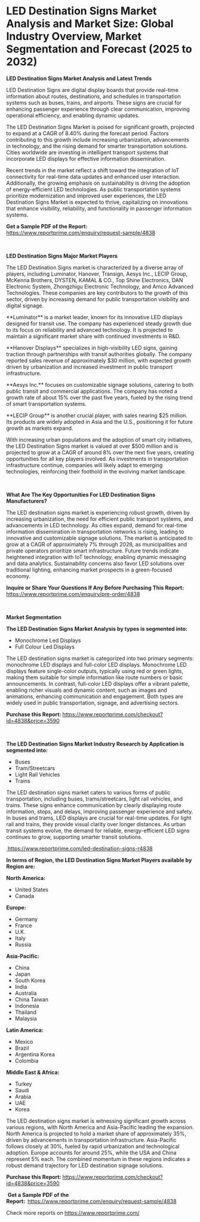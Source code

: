 <p><h1>LED Destination Signs Market Analysis and Market Size: Global Industry Overview, Market Segmentation and Forecast (2025 to 2032)</h1></p><p><strong>LED Destination Signs Market Analysis and Latest Trends</strong></p>
<p><p>LED Destination Signs are digital display boards that provide real-time information about routes, destinations, and schedules in transportation systems such as buses, trains, and airports. These signs are crucial for enhancing passenger experience through clear communication, improving operational efficiency, and enabling dynamic updates.</p><p>The LED Destination Signs Market is poised for significant growth, projected to expand at a CAGR of 8.40% during the forecast period. Factors contributing to this growth include increasing urbanization, advancements in technology, and the rising demand for smarter transportation solutions. Cities worldwide are investing in intelligent transport systems that incorporate LED displays for effective information dissemination.</p><p>Recent trends in the market reflect a shift toward the integration of IoT connectivity for real-time data updates and enhanced user interaction. Additionally, the growing emphasis on sustainability is driving the adoption of energy-efficient LED technologies. As public transportation systems prioritize modernization and improved user experiences, the LED Destination Signs Market is expected to thrive, capitalizing on innovations that enhance visibility, reliability, and functionality in passenger information systems.</p></p>
<p><strong>Get a Sample PDF of the Report:&nbsp;</strong> <a href="https://www.reportprime.com/enquiry/request-sample/4838?utm_campaign=2946&utm_medium=2&utm_source=Github&utm_content=ia&utm_term=19032025&utm_id=led-destination-signs">https://www.reportprime.com/enquiry/request-sample/4838</a></p>
<p>&nbsp;</p>
<p><strong>LED Destination Signs Major Market Players</strong></p>
<p><p>The LED Destination Signs market is characterized by a diverse array of players, including Luminator, Hanover, Transign, Aesys Inc., LECIP Group, McKenna Brothers, DYSTEN, KAMAL & CO., Top Shine Electronics, DAN Electronic System, Zhongzhigu Electronic Technology, and Amco Advanced Technologies. These companies are key contributors to the growth of this sector, driven by increasing demand for public transportation visibility and digital signage.</p><p>**Luminator** is a market leader, known for its innovative LED displays designed for transit use. The company has experienced steady growth due to its focus on reliability and advanced technology. It is projected to maintain a significant market share with continued investments in R&D.</p><p>**Hanover Displays** specializes in high-visibility LED signs, gaining traction through partnerships with transit authorities globally. The company reported sales revenue of approximately $30 million, with expected growth driven by urbanization and increased investment in public transport infrastructure.</p><p>**Aesys Inc.** focuses on customizable signage solutions, catering to both public transit and commercial applications. The company has noted a growth rate of about 15% over the past five years, fueled by the rising trend of smart transportation systems.</p><p>**LECIP Group** is another crucial player, with sales nearing $25 million. Its products are widely adopted in Asia and the U.S., positioning it for future growth as markets expand.</p><p>With increasing urban populations and the adoption of smart city initiatives, the LED Destination Signs market is valued at over $500 million and is projected to grow at a CAGR of around 8% over the next five years, creating opportunities for all key players involved. As investments in transportation infrastructure continue, companies will likely adapt to emerging technologies, reinforcing their foothold in the evolving market landscape.</p></p>
<p>&nbsp;</p>
<p><strong>What Are The Key Opportunities For LED Destination Signs Manufacturers?</strong></p>
<p><p>The LED destination signs market is experiencing robust growth, driven by increasing urbanization, the need for efficient public transport systems, and advancements in LED technology. As cities expand, demand for real-time information dissemination in transportation networks is rising, leading to innovative and customizable signage solutions. The market is anticipated to grow at a CAGR of approximately 7% through 2028, as municipalities and private operators prioritize smart infrastructure. Future trends indicate heightened integration with IoT technology, enabling dynamic messaging and data analytics. Sustainability concerns also favor LED solutions over traditional lighting, enhancing market prospects in a green-focused economy.</p></p>
<p><strong>Inquire or Share Your Questions If Any Before Purchasing This Report:</strong> <a href="https://www.reportprime.com/enquiry/pre-order/4838?utm_campaign=2946&utm_medium=2&utm_source=Github&utm_content=ia&utm_term=19032025&utm_id=led-destination-signs">https://www.reportprime.com/enquiry/pre-order/4838</a></p>
<p>&nbsp;</p>
<p><strong>Market Segmentation</strong></p>
<p><strong>The LED Destination Signs Market Analysis by types is segmented into:</strong></p>
<p><ul><li>Monochrome Led Displays</li><li>Full Colour Led Displays</li></ul></p>
<p><p>The LED destination signs market is categorized into two primary segments: monochrome LED displays and full-color LED displays. Monochrome LED displays feature single-color outputs, typically using red or green lights, making them suitable for simple information like route numbers or basic announcements. In contrast, full-color LED displays offer a vibrant palette, enabling richer visuals and dynamic content, such as images and animations, enhancing communication and engagement. Both types are widely used in public transportation, signage, and advertising sectors.</p></p>
<p><strong>Purchase this Report:&nbsp;</strong><a href="https://www.reportprime.com/checkout?id=4838&price=3590&utm_campaign=2946&utm_medium=2&utm_source=Github&utm_content=ia&utm_term=19032025&utm_id=led-destination-signs">https://www.reportprime.com/checkout?id=4838&price=3590</a></p>
<p>&nbsp;</p>
<p><strong>The LED Destination Signs Market Industry Research by Application is segmented into:</strong></p>
<p><ul><li>Buses</li><li>Tram/Streetcars</li><li>Light Rail Vehicles</li><li>Trains</li></ul></p>
<p><p>The LED destination signs market caters to various forms of public transportation, including buses, trams/streetcars, light rail vehicles, and trains. These signs enhance communication by clearly displaying route information, stops, and delays, improving passenger experience and safety. In buses and trams, LED displays are crucial for real-time updates. For light rail and trains, they provide visual clarity over longer distances. As urban transit systems evolve, the demand for reliable, energy-efficient LED signs continues to grow, supporting smarter transit solutions.</p></p>
<p><a href="https://www.reportprime.com/led-destination-signs-r4838?utm_campaign=2946&utm_medium=2&utm_source=Github&utm_content=ia&utm_term=19032025&utm_id=led-destination-signs">&nbsp;https://www.reportprime.com/led-destination-signs-r4838</a></p>
<p><strong>In terms of Region, the LED Destination Signs Market Players available by Region are:</strong></p>
<p>
    <p> <strong> North America: </strong>
        <ul>
            <li>United States</li>
            <li>Canada</li>
        </ul>
        </p> 
    <p> <strong> Europe: </strong>
        <ul>
            <li>Germany</li>
            <li>France</li>
            <li>U.K.</li>
            <li>Italy</li>
            <li>Russia</li>
        </ul>
        </p> 
    <p> <strong> Asia-Pacific: </strong>
        <ul>
            <li>China</li>
            <li>Japan</li>
            <li>South Korea</li>
            <li>India</li>
            <li>Australia</li>
            <li>China Taiwan</li>
            <li>Indonesia</li>
            <li>Thailand</li>
            <li>Malaysia</li>
        </ul>
        </p> 
    <p> <strong> Latin America: </strong>
        <ul>
            <li>Mexico</li>
            <li>Brazil</li>
            <li>Argentina Korea</li>
            <li>Colombia</li>
        </ul>
        </p> 
    <p> <strong> Middle East & Africa: </strong>
        <ul>
            <li>Turkey</li>
            <li>Saudi</li>
            <li>Arabia</li>
            <li>UAE</li>
            <li>Korea</li>
        </ul>
    </p>
    </p>
<p><p>The LED destination signs market is witnessing significant growth across various regions, with North America and Asia-Pacific leading the expansion. North America is projected to hold a market share of approximately 35%, driven by advancements in transportation infrastructure. Asia-Pacific follows closely at 30%, fueled by rapid urbanization and technological adoption. Europe accounts for around 25%, while the USA and China represent 5% each. The combined momentum in these regions indicates a robust demand trajectory for LED destination signage solutions.</p></p>
<p><strong>Purchase this Report: </strong><a href="https://www.reportprime.com/checkout?id=4838&price=3590&utm_campaign=2946&utm_medium=2&utm_source=Github&utm_content=ia&utm_term=19032025&utm_id=led-destination-signs">https://www.reportprime.com/checkout?id=4838&price=3590</a></p>
<p>&nbsp;<strong>Get a Sample PDF of the Report:&nbsp;&nbsp;</strong><a href="https://www.reportprime.com/enquiry/request-sample/4838?utm_campaign=2946&utm_medium=2&utm_source=Github&utm_content=ia&utm_term=19032025&utm_id=led-destination-signs">https://www.reportprime.com/enquiry/request-sample/4838</a></p>
<p><strong></strong></p>
<p>Check more reports on <a href="https://www.reportprime.com/?utm_campaign=2946&utm_medium=2&utm_source=Github&utm_content=ia&utm_term=19032025&utm_id=led-destination-signs">https://www.reportprime.com/</a></p>